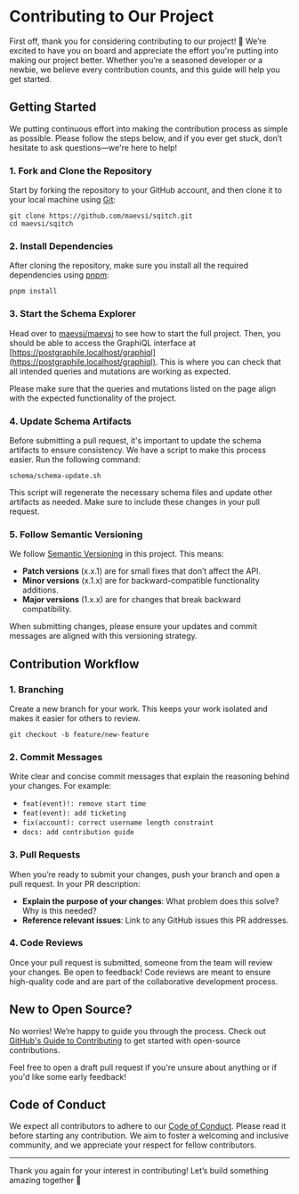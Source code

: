 # Contributing to Our Project

First off, thank you for considering contributing to our project! 🎉 We’re excited to have you on board and appreciate the effort you're putting into making our project better. Whether you’re a seasoned developer or a newbie, we believe every contribution counts, and this guide will help you get started.

## Getting Started

We putting continuous effort into making the contribution process as simple as possible. Please follow the steps below, and if you ever get stuck, don’t hesitate to ask questions—we're here to help!

### 1. Fork and Clone the Repository

Start by forking the repository to your GitHub account, and then clone it to your local machine using [Git](https://git-scm.com/):

```
git clone https://github.com/maevsi/sqitch.git
cd maevsi/sqitch
```

### 2. Install Dependencies

After cloning the repository, make sure you install all the required dependencies using [pnpm](https://pnpm.io/):

```
pnpm install
```

### 3. Start the Schema Explorer

<!-- TODO: add a way to check the schema explorer without having to start the full maevsi_stack -->

Head over to [maevsi/maevsi](https://github.com/maevsi/maevsi) to see how to start the full project. Then, you should be able to access the GraphiQL interface at [https://postgraphile.localhost/graphiql](https://postgraphile.localhost/graphiql). This is where you can check that all intended queries and mutations are working as expected.

Please make sure that the queries and mutations listed on the page align with the expected functionality of the project.

### 4. Update Schema Artifacts

Before submitting a pull request, it's important to update the schema artifacts to ensure consistency. We have a script to make this process easier. Run the following command:

```
schema/schema-update.sh
```

This script will regenerate the necessary schema files and update other artifacts as needed. Make sure to include these changes in your pull request.

### 5. Follow Semantic Versioning

We follow [Semantic Versioning](https://semver.org/) in this project. This means:

- **Patch versions** (x.x.1) are for small fixes that don’t affect the API.
- **Minor versions** (x.1.x) are for backward-compatible functionality additions.
- **Major versions** (1.x.x) are for changes that break backward compatibility.

When submitting changes, please ensure your updates and commit messages are aligned with this versioning strategy.

## Contribution Workflow

### 1. Branching

Create a new branch for your work. This keeps your work isolated and makes it easier for others to review.

```
git checkout -b feature/new-feature
```

### 2. Commit Messages

Write clear and concise commit messages that explain the reasoning behind your changes. For example:

- `feat(event)!: remove start time`
- `feat(event): add ticketing`
- `fix(account): correct username length constraint`
- `docs: add contribution guide`


### 3. Pull Requests

When you’re ready to submit your changes, push your branch and open a pull request. In your PR description:

- **Explain the purpose of your changes**: What problem does this solve? Why is this needed?
- **Reference relevant issues**: Link to any GitHub issues this PR addresses.

### 4. Code Reviews

Once your pull request is submitted, someone from the team will review your changes. Be open to feedback! Code reviews are meant to ensure high-quality code and are part of the collaborative development process.

## New to Open Source?

No worries! We’re happy to guide you through the process. Check out [GitHub's Guide to Contributing](https://docs.github.com/en/get-started/quickstart/contributing-to-projects) to get started with open-source contributions.

Feel free to open a draft pull request if you're unsure about anything or if you'd like some early feedback!

## Code of Conduct

We expect all contributors to adhere to our [Code of Conduct](CODE_OF_CONDUCT.md). Please read it before starting any contribution. We aim to foster a welcoming and inclusive community, and we appreciate your respect for fellow contributors.

---

Thank you again for your interest in contributing! Let’s build something amazing together 🚀
